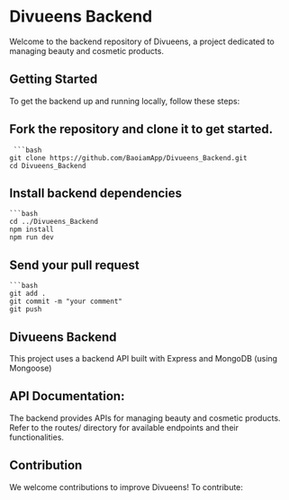 # Divueens Backend
Welcome to the backend repository of Divueens, a project dedicated to managing beauty and cosmetic products.
 
## Getting Started
To get the backend up and running locally, follow these steps:

## Fork the repository and clone it to get started.
     ```bash
    git clone https://github.com/BaoiamApp/Divueens_Backend.git
    cd Divueens_Backend
   
## Install backend dependencies
    ```bash
    cd ../Divueens_Backend
    npm install
    npm run dev

## Send your pull request
    ```bash
    git add .
    git commit -m "your comment"
    git push

## Divueens Backend 
This project uses a backend API built with Express and MongoDB (using Mongoose) 

## API Documentation:
The backend provides APIs for managing beauty and cosmetic products.
Refer to the routes/ directory for available endpoints and their functionalities.

## Contribution
We welcome contributions to improve Divueens! To contribute:



